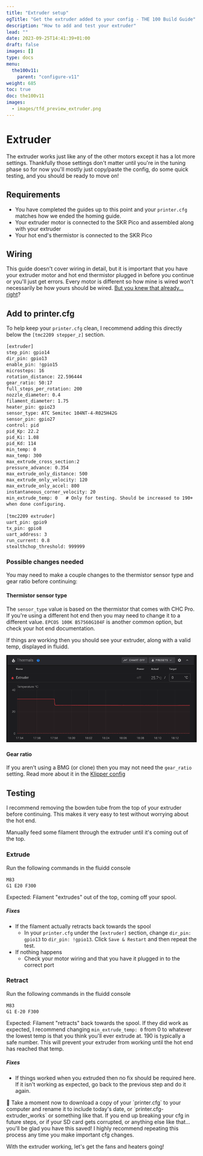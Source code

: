 ```yaml
---
title: "Extruder setup"
ogTitle: "Get the extruder added to your config - THE 100 Build Guide"
description: "How to add and test your extruder"
lead: ""
date: 2023-09-25T14:41:39+01:00
draft: false
images: []
type: docs
menu:
  the100v11:
    parent: "configure-v11"
weight: 685
toc: true
doc: the100v11
images: 
  - images/tfd_preview_extruder.png
---
```


# Extruder
The extruder works just like any of the other motors except it has a lot more settings. Thankfully those settings don't matter until you're in the tuning phase so for now you'll mostly just copy/paste the config, do some quick testing, and you should be ready to move on!

## Requirements 
  * You have completed the guides up to this point and your `printer.cfg` matches how we ended the homing guide.
  * Your extruder motor is connected to the SKR Pico and assembled along with your extruder
  * Your hot end's thermistor is connected to the SKR Pico

## Wiring
This guide doesn't cover wiring in detail, but it is important that you have your extruder motor and hot end thermistor plugged in before you continue or you'll just get errors. Every motor is different so how mine is wired won't necessarily be how yours should be wired. <a href="/the100/1.1/configure/preparing-for-movement/">But you knew that already... right</a>?


## Add to printer.cfg
To help keep your `printer.cfg` clean, I recommend adding this directly below the `[tmc2209 stepper_z]` section.

```
[extruder]
step_pin: gpio14
dir_pin: gpio13
enable_pin: !gpio15
microsteps: 16
rotation_distance: 22.596444
gear_ratio: 50:17
full_steps_per_rotation: 200
nozzle_diameter: 0.4
filament_diameter: 1.75
heater_pin: gpio23
sensor_type: ATC Semitec 104NT-4-R025H42G
sensor_pin: gpio27
control: pid
pid_Kp: 22.2
pid_Ki: 1.08
pid_Kd: 114
min_temp: 0
max_temp: 300
max_extrude_cross_section:2
pressure_advance: 0.354
max_extrude_only_distance: 500
max_extrude_only_velocity: 120
max_extrude_only_accel: 800
instantaneous_corner_velocity: 20
min_extrude_temp: 0   # Only for testing. Should be increased to 190+ when done configuring.

[tmc2209 extruder]
uart_pin: gpio9
tx_pin: gpio8
uart_address: 3
run_current: 0.8
stealthchop_threshold: 999999
```

### Possible changes needed
You may need to make a couple changes to the thermistor sensor type and gear ratio before continuing:

#### Thermistor sensor type
The `sensor_type` value is based on the thermistor that comes with CHC Pro. If you're using a different hot end then you may need to change it to a different value. `EPCOS 100K B57560G104F` is another common option, but check your hot end documentation.

If things are working then you should see your extruder, along with a valid temp, displayed in fluidd.

<a href="images/extruder_temp.png" target="_blank"><img src="images/extruder_temp.png" class="img-thumbnail align-top img-thumbnail-250h" /></a>

#### Gear ratio
If you aren't using a BMG (or clone) then you may not need the `gear_ratio` setting. Read more about it in the <a href="https://www.klipper3d.org/Rotation_Distance.html#using-a-gear_ratio" target="_blank">Klipper config</a>

## Testing
I recommend removing the bowden tube from the top of your extruder before continuing. This makes it very easy to test without worrying about the hot end. 

Manually feed some filament through the extruder until it's coming out of the top. 

### Extrude
Run the following commands in the fluidd console

```
M83
G1 E20 F300
```

Expected: Filament "extrudes" out of the top, coming off your spool. 

##### Fixes
  * If the filament actually retracts back towards the spool
      * In your `printer.cfg` under the `[extruder]` section, change `dir_pin: gpio13` to `dir_pin: !gpio13`. Click `Save & Restart` and then repeat the test.
  * If nothing happens
      * Check your motor wiring and that you have it plugged in to the correct port

### Retract
Run the following commands in the fluidd console
```
M83
G1 E-20 F300
```

Expected: Filament "retracts" back towards the spool. If they did work as expected, I recommend changing `min_extrude_temp: 0` from 0 to whatever the lowest temp is that you think you'll ever extrude at. 190 is typically a safe number. This will prevent your extruder from working until the hot end has reached that temp.

##### Fixes
  * If things worked when you extruded then no fix should be required here. If it isn't working as expected, go back to the previous step and do it again.

<div class="alert alert-info" role="alert">
    💾 	Take a moment now to download a copy of your `printer.cfg` to your computer and rename it to include today's date, or `printer.cfg-extruder_works` or something like that. If you end up breaking your cfg in future steps, or if your SD card gets corrupted, or anything else like that... you'll be glad you have this saved! I highly recommend repeating this process any time you make important cfg changes. 
</div>

With the extruder working, let's get the fans and heaters going! 